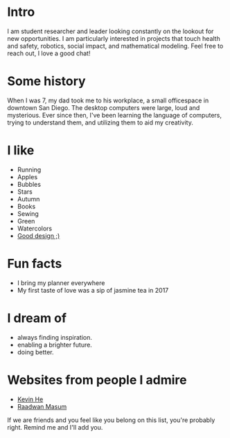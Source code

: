 
# Intro

I am student researcher and leader looking constantly on the lookout for new opportunities. I am particularly interested in projects that touch health and safety, robotics, social impact, and mathematical modeling. Feel free to reach out, I love a good chat!

# Some history

When I was 7, my dad took me to his workplace, a small officespace in downtown San Diego. The desktop computers were large, loud and mysterious. Ever since then, I've been learning the language of computers, trying to understand them, and utilizing them to aid my creativity.

# I like

- Running
- Apples
- Bubbles
- Stars
- Autumn
- Books
- Sewing
- Green
- Watercolors
- [Good design ;)](/)

# Fun facts

- I bring my planner everywhere
- My first taste of love was a sip of jasmine tea in 2017

# I dream of

- always finding inspiration.
- enabling a brighter future.
- doing better.

# Websites from people I admire

- [Kevin He](https://www.hekevinb.com/)
- [Raadwan Masum](https://raadwan.com/)

If we are friends and you feel like you belong on this list, you're probably right. Remind me and I'll add you.
